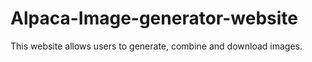# Alpaca-Image-generator-website
This website allows users to generate, combine and download images.
